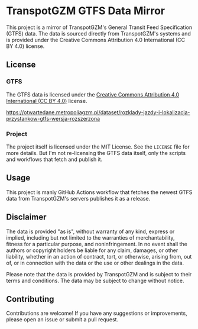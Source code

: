 # TranspotGZM GTFS Data Mirror

This project is a mirror of TranspotGZM's General Transit Feed Specification (GTFS) data. 
The data is sourced directly from TranspotGZM's systems and is provided under the Creative Commons Attribution 4.0 International (CC BY 4.0) license.



## License

### GTFS

The GTFS data is licensed under the [Creative Commons Attribution 4.0 International (CC BY 4.0)](https://creativecommons.org/licenses/by/4.0/) license. 

https://otwartedane.metropoliagzm.pl/dataset/rozklady-jazdy-i-lokalizacja-przystankow-gtfs-wersja-rozszerzona

### Project 

The project itself is licensed under the MIT License. See the `LICENSE` file for more details. But I'm not re-licensing the GTFS data itself, only the scripts and workflows that fetch and publish it.

## Usage

This project is manly GitHub Actions workflow that fetches the newest GTFS data from TranspotGZM's servers publishes it as a release. 


## Disclaimer

The data is provided "as is", without warranty of any kind, express or implied, including but not limited to the warranties of merchantability, fitness for a particular purpose, and noninfringement. In no event shall the authors or copyright holders be liable for any claim, damages, or other liability, whether in an action of contract, tort, or otherwise, arising from, out of, or in connection with the data or the use or other dealings in the data.

Please note that the data is provided by TranspotGZM and is subject to their terms and conditions. The data may be subject to change without notice.

## Contributing

Contributions are welcome! If you have any suggestions or improvements, please open an issue or submit a pull request.
